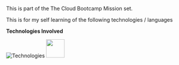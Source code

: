 This is part of the The Cloud Bootcamp Mission set.

This is for my self learning of the following technologies / languages

**Technologies Involved**

![Technologies](https://skillicons.dev/icons?i=aws,azure) <img src="https://user-images.githubusercontent.com/25181517/183345121-36788a6e-5462-424a-be67-af1ebeda79a2.png" width=50px height=50px>
